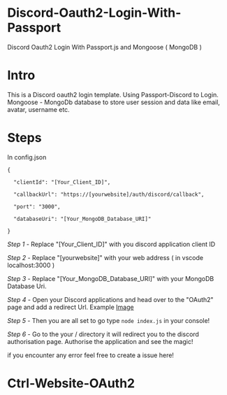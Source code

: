 # Discord-Oauth2-Login-With-Passport
Discord Oauth2 Login With Passport.js and Mongoose ( MongoDB ) 

# Intro
This is a Discord oauth2 login template. Using Passport-Discord to Login. Mongoose - MongoDb database to store user session and data like email, avatar, username etc.

# Steps
In config.json
```JS
{

  "clientId": "[Your_Client_ID]",        
  
  "callbackUrl": "https://[yourwebsite]/auth/discord/callback",

  "port": "3000",

  "databaseUri": "[Your_MongoDB_Database_URI]"

}
```
 *Step 1* - Replace "[Your_Client_ID]" with you discord application client ID 
 
 *Step 2* - Replace "[yourwebsite]" with your web address ( in vscode localhost:3000 )
 
 *Step 3* - Replace "[Your_MongoDB_Database_URI]" with your MongoDB Database Uri.
 
 *Step 4* - Open your Discord applications and head over to the "OAuth2" page and add a redirect Url.
            Example 
            [Image](https://discordjs.guide/assets/add-redirects.d748f69c.png)
 
 *Step 5* - Then you are all set to go type `node index.js` in your console!
 
 *Step 6* - Go to the your / directory it will redirect you to the discord authorisation page. Authorise the application and see the magic!
 
 if you encounter any error feel free to create a issue here!
# Ctrl-Website-OAuth2
